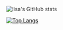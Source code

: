 ![lisa's GitHub stats](https://github-readme-stats.vercel.app/api?username=allstergamer&show_icons=true&theme=Gradient)

[![Top Langs](https://github-readme-stats.vercel.app/api/top-langs/?username=allstergamer&layout=compact&theme=Gradient)](https://github.com/anuraghazra/github-readme-stats)

